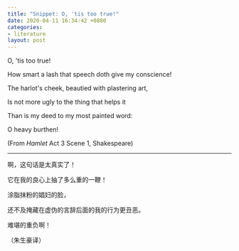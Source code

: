 ```yaml
---
title: "Snippet: O, 'tis too true!"
date: 2020-04-11 16:34:42 +0800
categories:
- literature
layout: post
---
```


O, 'tis too true!

How smart a lash that speech doth give my conscience!

The harlot's cheek, beautied with plastering art,

Is not more ugly to the thing that helps it

Than is my deed to my most painted word:

O heavy burthen!

(From *Hamlet* Act 3 Scene 1, Shakespeare)

---

啊，这句话是太真实了！

它在我的良心上抽了多么重的一鞭！

涂脂抹粉的娼妇的脸，

还不及掩藏在虚伪的言辞后面的我的行为更丑恶。

难堪的重负啊！

（朱生豪译）
